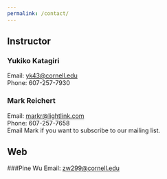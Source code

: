 ```yaml
---
permalink: /contact/
---
```


## Instructor  

### Yukiko Katagiri  
Email: [yk43@cornell.edu](mailto:yk43@cornell.edu)  
Phone: 607-257-7930  

### Mark Reichert  
Email: [markr@lightlink.com](mailto:markr@lightlink.com)  
Phone: 607-257-7658  
Email Mark if you want to subscribe to our mailing list.

## Web

###Pine Wu
Email: [zw299@cornell.edu](mailto:zw299@cornell.edu)
